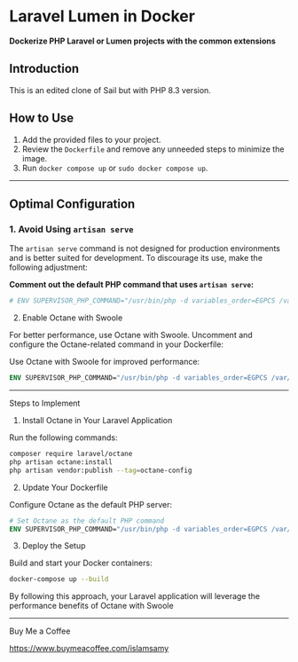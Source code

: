 # Laravel Lumen in Docker  

**Dockerize PHP Laravel or Lumen projects with the common extensions**  

## Introduction  
This is an edited clone of Sail but with PHP 8.3 version.  

## How to Use  
1. Add the provided files to your project.  
2. Review the `Dockerfile` and remove any unneeded steps to minimize the image.  
3. Run `docker compose up` or `sudo docker compose up`.  

---

## Optimal Configuration  

### 1. Avoid Using `artisan serve`  
The `artisan serve` command is not designed for production environments and is better suited for development. To discourage its use, make the following adjustment:  

**Comment out the default PHP command that uses `artisan serve`:**  
```dockerfile
# ENV SUPERVISOR_PHP_COMMAND="/usr/bin/php -d variables_order=EGPCS /var/www/html/artisan serve --host=0.0.0.0 --port=80"
```
2. Enable Octane with Swoole

For better performance, use Octane with Swoole. Uncomment and configure the Octane-related command in your Dockerfile:

Use Octane with Swoole for improved performance:

```dockerfile
ENV SUPERVISOR_PHP_COMMAND="/usr/bin/php -d variables_order=EGPCS /var/www/html/artisan octane:start --server=swoole --host=0.0.0.0 --port=80"
```

---

Steps to Implement

1. Install Octane in Your Laravel Application

Run the following commands:

```bash
composer require laravel/octane  
php artisan octane:install  
php artisan vendor:publish --tag=octane-config
```

2. Update Your Dockerfile

Configure Octane as the default PHP server:

```dockerfile
# Set Octane as the default PHP command
ENV SUPERVISOR_PHP_COMMAND="/usr/bin/php -d variables_order=EGPCS /var/www/html/artisan octane:start --server=swoole --host=0.0.0.0 --port=80"
```

3. Deploy the Setup

Build and start your Docker containers:

```bash
docker-compose up --build
```

By following this approach, your Laravel application will leverage the performance benefits of Octane with Swoole

---

Buy Me a Coffee

https://www.buymeacoffee.com/islamsamy

